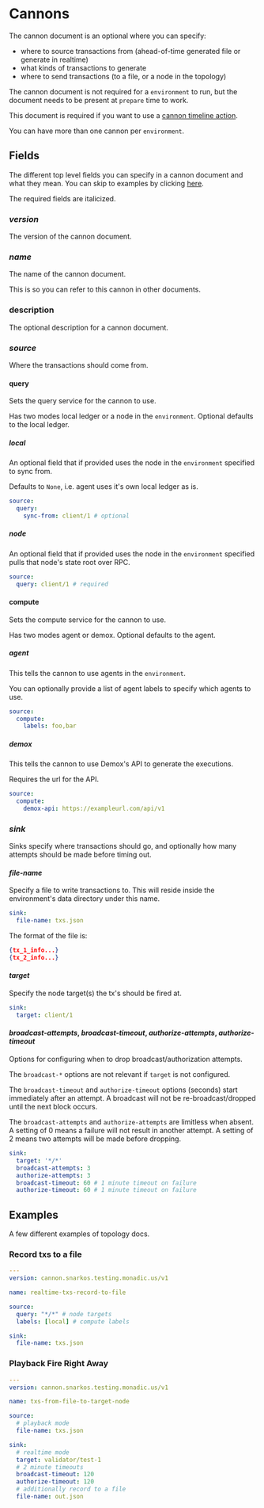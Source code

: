 # Cannons

The cannon document is an optional where you can specify:

- where to source transactions from (ahead-of-time generated file or generate in realtime)
- what kinds of transactions to generate
- where to send transactions (to a file, or a node in the topology)


The cannon document is not required for a `environment` to run, but the document needs to be present at `prepare` time to work.

This document is required if you want to use a [cannon timeline action](TIMELINES.md#cannon).

You can have more than one cannon per `environment`.

## Fields

The different top level fields you can specify in a cannon document and what they mean. You can skip to examples by clicking [here](#examples).

The required fields are italicized.

### _version_

The version of the cannon document.

### _name_

The name of the cannon document.

This is so you can refer to this cannon in other documents.

### description

The optional description for a cannon document.

### _source_

Where the transactions should come from.

#### query

Sets the query service for the cannon to use.

Has two modes local ledger or a node in the `environment`.
Optional defaults to the local ledger.

##### local

An optional field that if provided uses the node in the `environment` specified to sync from.

Defaults to `None`, i.e. agent uses it's own local ledger as is.

```yaml
source:
  query:
    sync-from: client/1 # optional
```

##### node

An optional field that if provided uses the node in the `environment` specified pulls that node's state root over RPC.

```yaml
source:
  query: client/1 # required
```

#### compute

Sets the compute service for the cannon to use.

Has two modes agent or demox.
Optional defaults to the agent.

##### agent

This tells the cannon to use agents in the `environment`.

You can optionally provide a list of agent labels to specify which agents to use.

```yaml
source:
  compute:
    labels: foo,bar
```

##### demox

This tells the cannon to use Demox's API to generate the executions.

Requires the url for the API.

```yaml
source:
  compute:
    demox-api: https://exampleurl.com/api/v1
```

### _sink_

Sinks specify where transactions should go, and optionally how many
attempts should be made before timing out.

#### _file-name_

Specify a file to write transactions to. This will reside inside the environment's data directory under this name.

```yaml
sink:
  file-name: txs.json
```

The format of the file is:

```json
{tx_1_info...}
{tx_2_info...}
```

#### _target_

Specify the node target(s) the tx's should be fired at.

```yaml
sink:
  target: client/1
```

#### _broadcast-attempts_, _broadcast-timeout_, _authorize-attempts_, _authorize-timeout_

Options for configuring when to drop broadcast/authorization attempts.

The `broadcast-*` options are not relevant if `target` is not configured.

The `broadcast-timeout` and `authorize-timeout` options (seconds) start immediately after an attempt. A broadcast will not be re-broadcast/dropped until the next block occurs.

The `broadcast-attempts` and `authorize-attempts` are limitless when absent. A setting of 0 means a failure will not result in another attempt. A setting of 2 means two attempts will be made before dropping.

```yaml
sink:
  target: '*/*'
  broadcast-attempts: 3
  authorize-attempts: 3
  broadcast-timeout: 60 # 1 minute timeout on failure
  authorize-timeout: 60 # 1 minute timeout on failure
```

## Examples

A few different examples of topology docs.

### Record txs to a file

```yaml
---
version: cannon.snarkos.testing.monadic.us/v1

name: realtime-txs-record-to-file

source:
  query: "*/*" # node targets
  labels: [local] # compute labels

sink:
  file-name: txs.json

```

### Playback Fire Right Away
```yaml
---
version: cannon.snarkos.testing.monadic.us/v1

name: txs-from-file-to-target-node

source:
  # playback mode
  file-name: txs.json

sink:
  # realtime mode
  target: validator/test-1
  # 2 minute timeouts
  broadcast-timeout: 120
  authorize-timeout: 120
  # additionally record to a file
  file-name: out.json
```
